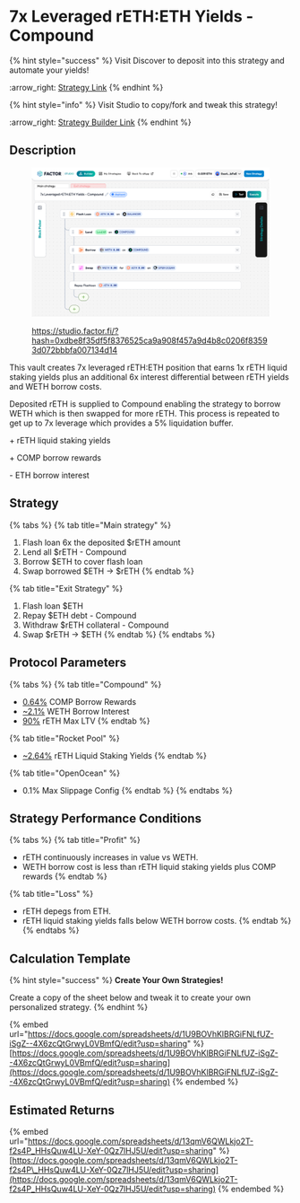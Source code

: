 # 7x Leveraged rETH:ETH Yields - Compound

{% hint style="success" %}
Visit Discover to deposit into this strategy and automate your yields!

:arrow\_right: [Strategy Link](https://pro.factor.fi/strategies/0x1DEe0BCf8C5Ea25bf6F4a50D8458A532B592bD06)
{% endhint %}

{% hint style="info" %}
Visit Studio to copy/fork and tweak this strategy!

:arrow\_right: [Strategy Builder Link](https://studio.factor.fi/?hash=0xdbe8f35df5f8376525ca9a908f457a9d4b8c0206f83593d072bbbfa007134d14)
{% endhint %}

## Description

<figure><img src="../../../../.gitbook/assets/image (1).png" alt=""><figcaption><p><a href="https://studio.factor.fi/?hash=0xdbe8f35df5f8376525ca9a908f457a9d4b8c0206f83593d072bbbfa007134d14">https://studio.factor.fi/?hash=0xdbe8f35df5f8376525ca9a908f457a9d4b8c0206f83593d072bbbfa007134d14</a></p></figcaption></figure>

This vault creates 7x leveraged rETH:ETH position that earns 1x rETH liquid staking yields plus an additional 6x interest differential between rETH yields and WETH borrow costs.

Deposited rETH is supplied to Compound enabling the strategy to borrow WETH which is then swapped for more rETH. This process is repeated to get up to 7x leverage which provides a 5% liquidation buffer.

\+ rETH liquid staking yields

\+ COMP borrow rewards

\- ETH borrow interest

## Strategy

{% tabs %}
{% tab title="Main strategy" %}
1. Flash loan 6x the deposited $rETH amount
2. Lend all $rETH - Compound
3. Borrow $ETH to cover flash loan
4. Swap borrowed $ETH → $rETH
{% endtab %}

{% tab title="Exit Strategy" %}
1. Flash loan $ETH
2. Repay $ETH debt - Compound
3. Withdraw $rETH collateral - Compound
4. Swap $rETH → $ETH
{% endtab %}
{% endtabs %}

## Protocol Parameters

{% tabs %}
{% tab title="Compound" %}
* [0.64%](https://app.compound.finance/markets/weth-arb) COMP Borrow Rewards
* [\~2.1%](https://app.compound.finance/markets/weth-arb) WETH Borrow Interest
* [90%](https://app.compound.finance/markets/weth-arb) rETH Max LTV
{% endtab %}

{% tab title="Rocket Pool" %}
* [\~2.64%](https://rocketpool.net/) rETH Liquid Staking Yields
{% endtab %}

{% tab title="OpenOcean" %}
* 0.1% Max Slippage Config
{% endtab %}
{% endtabs %}

## Strategy Performance Conditions

{% tabs %}
{% tab title="Profit" %}
* rETH continuously increases in value vs WETH.
* WETH borrow cost is less than rETH liquid staking yields plus COMP rewards
{% endtab %}

{% tab title="Loss" %}
* rETH depegs from ETH.
* rETH liquid staking yields falls below WETH borrow costs.
{% endtab %}
{% endtabs %}

## Calculation Template

{% hint style="success" %}
**Create Your Own Strategies!**

Create a copy of the sheet below and tweak it to create your own personalized strategy.
{% endhint %}

{% embed url="https://docs.google.com/spreadsheets/d/1U9BOVhKlBRGiFNLfUZ-iSgZ--4X6zcQtGrwyL0VBmfQ/edit?usp=sharing" %}
[https://docs.google.com/spreadsheets/d/1U9BOVhKlBRGiFNLfUZ-iSgZ--4X6zcQtGrwyL0VBmfQ/edit?usp=sharing](https://docs.google.com/spreadsheets/d/1U9BOVhKlBRGiFNLfUZ-iSgZ--4X6zcQtGrwyL0VBmfQ/edit?usp=sharing)
{% endembed %}

## Estimated Returns

{% embed url="https://docs.google.com/spreadsheets/d/13qmV6QWLkjo2T-f2s4P_HHsQuw4LU-XeY-0Qz7lHJ5U/edit?usp=sharing" %}
[https://docs.google.com/spreadsheets/d/13qmV6QWLkjo2T-f2s4P\_HHsQuw4LU-XeY-0Qz7lHJ5U/edit?usp=sharing](https://docs.google.com/spreadsheets/d/13qmV6QWLkjo2T-f2s4P_HHsQuw4LU-XeY-0Qz7lHJ5U/edit?usp=sharing)
{% endembed %}
